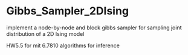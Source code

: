 # Gibbs_Sampler_2DIsing
 implement a node-by-node and block gibbs sampler for sampling joint distribution of a 2D Ising model
 
 HW5.5 for mit 6.7810 algorithms for inference
